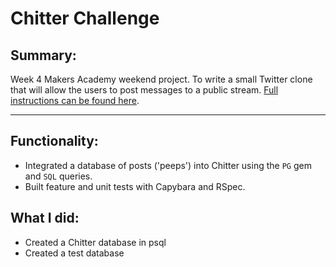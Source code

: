 Chitter Challenge
=================

Summary:
-------

Week 4 Makers Academy weekend project. To write a small Twitter clone that will allow the users to post messages to a public stream. [Full instructions can be found here](https://github.com/makersacademy/chitter-challenge).

-----

Functionality:
-----
* Integrated a database of posts ('peeps') into Chitter using the `PG` gem and `SQL` queries.
* Built feature and unit tests with Capybara and RSpec.


What I did:
------

* Created a Chitter database in psql
* Created a test database
